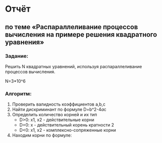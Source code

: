 # Отчёт
## по теме «Распараллеливание процессов вычисления на примере решения квадратного уравнения»

### Задание:
Решить N квадратных уравнений, используя распараллеливание процессов вычисления.

N=3*10^6

### Алгоритм:
1. Проверить валидность коэффициентов a,b,c
2. Найти дискриминант по формуле D=b^2-4*a*c
3. Определить количество корней и их тип
    * D>0: x1, x2 - действительные корни
    * D=0: x - действительный корень кратности 2
    * D<0: x1, x2 - комплексно-сопряженные корни
4. Находим корни по формуле:
  
